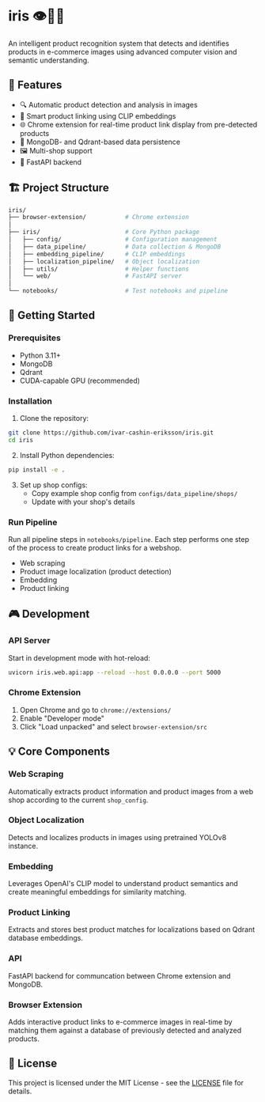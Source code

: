 # iris 👁️🌈🧠

An intelligent product recognition system that detects and identifies products in e-commerce images using advanced computer vision and semantic understanding.

## 🌟 Features

- 🔍 Automatic product detection and analysis in images
- 🎯 Smart product linking using CLIP embeddings
- 🌐 Chrome extension for real-time product link display from pre-detected products
- 💾 MongoDB- and Qdrant-based data persistence
- 🖼️ Multi-shop support
- 🚀 FastAPI backend

## 🏗️ Project Structure

```bash
iris/
├── browser-extension/           # Chrome extension
│
├── iris/                        # Core Python package
│   ├── config/                  # Configuration management
│   ├── data_pipeline/           # Data collection & MongoDB
│   ├── embedding_pipeline/      # CLIP embeddings
│   ├── localization_pipeline/   # Object localization
│   ├── utils/                   # Helper functions
│   └── web/                     # FastAPI server
│
└── notebooks/                   # Test notebooks and pipeline
```

## 🚀 Getting Started

### Prerequisites

- Python 3.11+
- MongoDB
- Qdrant
- CUDA-capable GPU (recommended)

### Installation

1. Clone the repository:
```bash
git clone https://github.com/ivar-cashin-eriksson/iris.git
cd iris
```

2. Install Python dependencies:
```bash
pip install -e .
```

3. Set up shop configs:
   - Copy example shop config from `configs/data_pipeline/shops/`
   - Update with your shop's details

### Run Pipeline
Run all pipeline steps in `notebooks/pipeline`. Each step performs one step of the process to create product links for a webshop.
- Web scraping
- Product image localization (product detection)
- Embedding
- Product linking

## 🎮 Development

### API Server

Start in development mode with hot-reload:
```bash
uvicorn iris.web.api:app --reload --host 0.0.0.0 --port 5000
```

### Chrome Extension

1. Open Chrome and go to `chrome://extensions/`
2. Enable "Developer mode"
3. Click "Load unpacked" and select `browser-extension/src`

## 💡 Core Components

### Web Scraping
Automatically extracts product information and product images from a web shop according to the current `shop_config`.

### Object Localization
Detects and localizes products in images using pretrained YOLOv8 instance.

### Embedding
Leverages OpenAI's CLIP model to understand product semantics and create meaningful embeddings for similarity matching.

### Product Linking
Extracts and stores best product matches for localizations based on Qdrant database embeddings.

### API
FastAPI backend for communcation between Chrome extension and MongoDB.

### Browser Extension
Adds interactive product links to e-commerce images in real-time by matching them against a database of previously detected and analyzed products.

## 📝 License

This project is licensed under the MIT License - see the [LICENSE](LICENSE) file for details.
